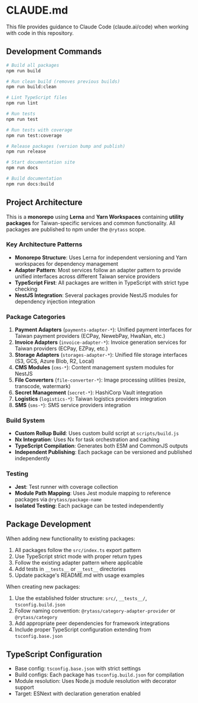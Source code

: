 # CLAUDE.md

This file provides guidance to Claude Code (claude.ai/code) when working with code in this repository.

## Development Commands

```bash
# Build all packages
npm run build

# Run clean build (removes previous builds)
npm run build:clean

# Lint TypeScript files
npm run lint

# Run tests
npm run test

# Run tests with coverage
npm run test:coverage

# Release packages (version bump and publish)
npm run release

# Start documentation site
npm run docs

# Build documentation
npm run docs:build
```

## Project Architecture

This is a **monorepo** using **Lerna** and **Yarn Workspaces** containing **utility packages** for Taiwan-specific services and common functionality. All packages are published to npm under the `@rytass` scope.

### Key Architecture Patterns

- **Monorepo Structure**: Uses Lerna for independent versioning and Yarn workspaces for dependency management
- **Adapter Pattern**: Most services follow an adapter pattern to provide unified interfaces across different Taiwan service providers
- **TypeScript First**: All packages are written in TypeScript with strict type checking
- **NestJS Integration**: Several packages provide NestJS modules for dependency injection integration

### Package Categories

1. **Payment Adapters** (`payments-adapter-*`): Unified payment interfaces for Taiwan payment providers (ECPay, NewebPay, HwaNan, etc.)
2. **Invoice Adapters** (`invoice-adapter-*`): Invoice generation services for Taiwan providers (ECPay, EZPay, etc.)
3. **Storage Adapters** (`storages-adapter-*`): Unified file storage interfaces (S3, GCS, Azure Blob, R2, Local)
4. **CMS Modules** (`cms-*`): Content management system modules for NestJS
5. **File Converters** (`file-converter-*`): Image processing utilities (resize, transcode, watermark)
6. **Secret Management** (`secret-*`): HashiCorp Vault integration
7. **Logistics** (`logistics-*`): Taiwan logistics providers integration
8. **SMS** (`sms-*`): SMS service providers integration

### Build System

- **Custom Rollup Build**: Uses custom build script at `scripts/build.js`
- **Nx Integration**: Uses Nx for task orchestration and caching
- **TypeScript Compilation**: Generates both ESM and CommonJS outputs
- **Independent Publishing**: Each package can be versioned and published independently

### Testing

- **Jest**: Test runner with coverage collection
- **Module Path Mapping**: Uses Jest module mapping to reference packages via `@rytass/package-name`
- **Isolated Testing**: Each package can be tested independently

## Package Development

When adding new functionality to existing packages:
1. All packages follow the `src/index.ts` export pattern
2. Use TypeScript strict mode with proper return types
3. Follow the existing adapter pattern where applicable
4. Add tests in `__tests__` or `__test__` directories
5. Update package's README.md with usage examples

When creating new packages:
1. Use the established folder structure: `src/`, `__tests__/`, `tsconfig.build.json`
2. Follow naming convention: `@rytass/category-adapter-provider` or `@rytass/category`
3. Add appropriate peer dependencies for framework integrations
4. Include proper TypeScript configuration extending from `tsconfig.base.json`

## TypeScript Configuration

- Base config: `tsconfig.base.json` with strict settings
- Build configs: Each package has `tsconfig.build.json` for compilation
- Module resolution: Uses Node.js module resolution with decorator support
- Target: ESNext with declaration generation enabled